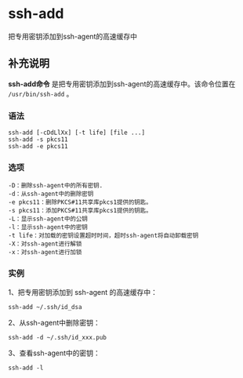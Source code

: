 #  ssh-add

把专用密钥添加到ssh-agent的高速缓存中

##  补充说明

**ssh-add命令** 是把专用密钥添加到ssh-agent的高速缓存中。该命令位置在 ` /usr/bin/ssh-add ` 。

###  语法

    
    
    ssh-add [-cDdLlXx] [-t life] [file ...]
    ssh-add -s pkcs11
    ssh-add -e pkcs11
    

###  选项

    
    
    -D：删除ssh-agent中的所有密钥.
    -d：从ssh-agent中的删除密钥
    -e pkcs11：删除PKCS#11共享库pkcs1提供的钥匙。
    -s pkcs11：添加PKCS#11共享库pkcs1提供的钥匙。
    -L：显示ssh-agent中的公钥
    -l：显示ssh-agent中的密钥
    -t life：对加载的密钥设置超时时间，超时ssh-agent将自动卸载密钥
    -X：对ssh-agent进行解锁
    -x：对ssh-agent进行加锁
    

###  实例

1、把专用密钥添加到 ssh-agent 的高速缓存中：

    
    
    ssh-add ~/.ssh/id_dsa
    

2、从ssh-agent中删除密钥：

    
    
    ssh-add -d ~/.ssh/id_xxx.pub
    

3、查看ssh-agent中的密钥：

    
    
    ssh-add -l
    

